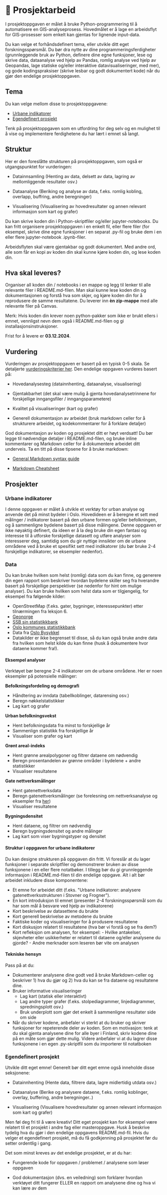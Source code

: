 # 📖 Prosjektarbeid

I prosjektoppgaven er målet å bruke Python-programmering til å automatisere en GIS-analyseprosess. Hovedmålet er å lage en arbeidsflyt for GIS-prosesser som enkelt kan gjentas for lignende input-data.

Du kan velge et forhåndsdefinert tema, eller utvikle ditt eget forskningsspørsmål. Du bør dra nytte av dine programmeringsferdigheter (grunnleggende bruk av Python, definere dine egne funksjoner, lese og skrive data, dataanalyse ved hjelp av Pandas, romlig analyse ved hjelp av Geopandas, lage statiske og/eller interaktive datavisualiseringer, med mer), og gode kodingspraksiser (skrive lesbar og godt dokumentert kode) når du gjør den endelige prosjektoppgaven.

## Tema

Du kan velge mellom disse to prosjektoppgavene:

* [Urbane indikatorer](#urbane-indikatorer)
* [Egendefinert prosjekt](#egendefinert-prosjekt)

Tenk på prosjektoppgaven som en utfordring for deg selv og en mulighet til å vise og implementere ferdighetene du har lært i emnet så langt.

## Struktur

Her er den foreslåtte strukturen på prosjektoppgaven, som også er utgangspunktet for vurderingen:

* Datainnsamling (Henting av data, delsett av data, lagring av mellomliggende resultater osv.)

* Dataanalyse (Beriking og analyse av data, f.eks. romlig kobling, overlapp, buffring, andre beregninger)

* Visualisering (Visualisering av hovedresultater og annen relevant informasjon som kart og grafer)


Du kan skrive koden din i Python-skriptfiler og/eller jupyter-notebooks. Du kan fritt organisere prosjektoppgaven i en enkelt fil, eller flere filer (for eksempel, skrive dine egne funksjoner i en separat .py-fil og bruke dem i en eller flere jupyter-notebook .ipynb-filer.

Arbeidsflyten skal være gjentakbar og godt dokumentert. Med andre ord, alle som får en kopi av koden din skal kunne kjøre koden din, og lese koden din.

## Hva skal leveres?

Organiser all koden din / notebooks i en mappe og legg til lenker til alle relevante filer i README.md-filen. Man skal kunne lese koden din og dokumentasjonen og forstå hva som skjer, og kjøre koden din for å reprodusere de samme resultatene. Du leverer inn **èn zip-mappe** med alle relevante filer på Canvas. 

Merk: Hvis koden din krever noen python-pakker som ikke er brukt ellers i emnet, vennligst nevn dem også i README.md-filen og gi installasjonsinstruksjoner.

Frist for å levere er **03.12.2024**.

## Vurdering

Vurderingen av prosjektoppgaven er basert på en typisk 0-5 skala. Se detaljerte [vurderingskriterier her](#13_prosjektkarakter). Den endelige oppgaven vurderes basert på:

* Hovedanalysesteg (datainnhenting, dataanalyse, visualisering)

* Gjentakbarhet (det skal være mulig å gjenta hovedanalysetrinnene for forskjellige inngangsfiler / inngangsparametere)

* Kvalitet på visualiseringer (kart og grafer)

* Generell dokumentasjon av arbeidet (bruk markdown celler for å strukturere arbeidet, og kodekommentarer for å forklare detaljer)

God dokumentasjon av koden og prosjektet ditt er høyt verdsatt! Du bør legge til nødvendige detaljer i README.md-filen, og bruke inline kommentarer og Markdown celler for å dokumentere arbeidet ditt underveis. Ta en titt på disse tipsene for å bruke markdown:

* [General Markdown syntax guide](https://guides.github.com/features/mastering-markdown/)

* [Markdown Cheatsheet](https://www.markdownguide.org/cheat-sheet/)

## Prosjekter

### Urbane indikatorer

I denne oppgaven er målet å utvikle et verktøy for urban analyse og anvende det på minst bydeler i Oslo. Hovedideen er å beregne et sett med målinger / indikatorer basert på den urbane formen og/eller befolkningen, og å sammenligne bydelene basert på disse målingene. Denne oppgaven er ikke nøyaktig definert, da ideen er å la deg bruke din egen fantasi og interesse til å utforske forskjellige datasett og utføre analyser som interesserer deg, samtidig som du gir nyttige innsikter om de urbane områdene ved å bruke et spesifikt sett med indikatorer (du bør bruke 2-4 forskjellige indikatorer, se eksempler nedenfor).

### Data
Du kan bruke hvilken som helst (romlig) data som du kan finne, og generere din egen rapport som beskriver hvordan bydelene skiller seg fra hverandre basert på forskjellige perspektiver (se nedenfor for hint om mulige analyser). Du kan bruke hvilken som helst data som er tilgjengelig, for eksempel fra følgende kilder:

* OpenStreetMap (f.eks. gater, bygninger, interessepunkter) etter tilnærmingen fra leksjon 6.
* [Geonorge](https://www.geonorge.no/kartdata/datasett-i-geonorge/)
* [SSB sin statistikkbank](https://www.ssb.no/statbank)
* [Oslo kommunes statistikkbank](https://statistikkbanken.oslo.kommune.no/)
* Data fra [Oslo Bysykkel](https://oslobysykkel.no/apne-data)
* Datakilder er ikke begrenset til disse, så du kan også bruke andre data fra hvilken som helst kilde du kan finne (husk å dokumentere hvor dataene kommer fra!).

#### Eksempel analyser

Verktøyet bør beregne 2-4 indikatorer om de urbane områdene. Her er noen eksempler på potensielle målinger:

**Befolkningsfordeling og demografi**

 - Håndtering av inndata (tabellkoblinger, datarensing osv.)
 - Beregn nøkkelstatistikker
 - Lag kart og grafer

**Urban befolkningsvekst**

 - Hent befolkningsdata fra minst to forskjellige år
 - Sammenlign statistikk fra forskjellige år
 - Visualiser som grafer og kart
<!-- 
**Tilgjengelighet**:

 - Bestem hvilke reisetider du fokuserer på (gåing, kjøring, offentlig transport..)
 - Bestem hvilke typer destinasjoner du fokuserer på (transportstasjoner, helsetjenester, utdanning, idrettsanlegg..)
 - Få reisetidsdata fra Travel Time Matrix ELLER beregn korteste veier i et nettverk
 - Beregn reisetids- / reiseavstandsmål, eller dominansområder
 - Visualiser resultatene som grafer og kart
-->

**Grønt areal-indeks**

 - Hent grønne arealpolygoner og filtrer dataene om nødvendig
 - Beregn prosentandelen av grønne områder i bydelene + andre statistikker
 - Visualiser resultatene

**Gate nettverksmålinger**

 - Hent gatenettverksdata
 - Beregn gatenettverksmålinger (se forelesning om nettverksanalyse og eksempler fra [her](https://github.com/gboeing/osmnx-examples/tree/master/notebooks))
 - Visualiser resultatene

**Bygningsdensitet**

 - Hent dataene, og filtrer om nødvendig
 - Beregn bygningsdensitet og andre målinger
 - Lag kart som viser bygningstyper og densitet

#### Struktur i oppgaven for urbane indikatorer

Du kan designe strukturen på oppgaven din fritt. Vi foreslår at du lager funksjoner i separate skriptfiler og demonstrerer bruken av disse funksjonene i en eller flere notatbøker. I tillegg bør du gi grunnleggende informasjon i README.md-filen til din endelige oppgave. Alt i alt bør arbeidet inkludere disse komponentene:

* Et emne for arbeidet ditt (f.eks. "Urbane indikatorer: analysere gatenettverksstrukturen i Stovner og Frogner").
* En kort introduksjon til emnet (presenter 2-4 forskningsspørsmål som du har som mål å besvare ved hjelp av indikatorene)
* Kort beskrivelse av datasettene du brukte
* Kort generell beskrivelse av metodene du brukte
* Faktiske koder og visualiseringer for å produsere resultatene
* Kort diskusjon relatert til resultatene (hva bør vi forstå og se fra dem?)
* Kort refleksjon om analysen, for eksempel: - Hvilke antakelser, skjevheter eller usikkerheter er relatert til dataene og/eller analysene du gjorde? - Andre merknader som leseren bør vite om analysen

#### Tekniske hensyn

Pass på at du:

* Dokumenterer analysene dine godt ved å bruke Markdown-celler og beskriver 1) hva du gjør og 2) hva du kan se fra dataene og resultatene dine.
* Bruker informative visualiseringer
    * Lag kart (statisk eller interaktivt)
    * Lag andre typer grafer (f.eks. stolpediagrammer, linjediagrammer, spredningsplott osv.)
    * Bruk underplott som gjør det enkelt å sammenligne resultater side om side
* Når du skriver kodene, anbefaler vi sterkt at du bruker og skriver funksjoner for repeterende deler av koden. Som en motivasjon: tenk at du skal gjenta analysene dine for alle byer i Finland, skriv kodene dine på en måte som gjør dette mulig. Videre anbefaler vi at du lagrer disse funksjonene i en egen .py-skriptfil som du importerer til notatboken

### Egendefinert prosjekt

Utvikle ditt eget emne! Generelt bør ditt eget emne også inneholde disse seksjonene:

* Datainnhenting (Hente data, filtrere data, lagre midlertidig utdata osv.)

* Dataanalyse (Berike og analysere dataene, f.eks. romlig koblinger, overlay, buffering, andre beregninger..)

* Visualisering (Visualisere hovedresultater og annen relevant informasjon som kart og grafer)

Men føl deg fri til å være kreativ! Ditt eget prosjekt kan for eksempel være relatert til et prosjekt i andre fag eller masteroppgave. Husk å beskrive tydelig hva du gjør i den endelige oppgavens README.md-fil. Hvis du velger et egendefinert prosjekt, må du få godkjenning på prosjektet før du setter ordentlig i gang.

Det som minst kreves av det endelige prosjektet, er at du har:

* Fungerende kode for oppgaven / problemet / analysene som løser oppgaven

* God dokumentasjon (dvs. en veiledning) som forklarer hvordan verktøyet ditt fungerer ELLER en rapport om analysene dine og hva vi kan lære av dem